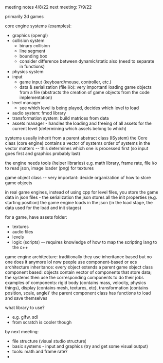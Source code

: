 meeting notes 4/8/22
next meeting: 7/9/22

primarily 2d games

core engine systems (examples):
- graphics (opengl)
- collision system
	- binary collision
	- line segment
	- bounding box
	- consider difference between dynamic/static also (need to separate in functions)
- physics system
- input
	- game input (keyboard/mouse, controller, etc.)
	- data & serialization (file i/o): very important! loading game objects from a file (abstracts the creation of game objects from the code implementation)
- level manager
	- see which level is being played, decides which level to load
- audio system: fmod library
- transformation system: build matrices from data
- assets manager - handles the loading and freeing of all assets for the current level (determining which assets belong to which)

systems usually inherit from a parent abstract class (ISystem)
the Core class (core engine) contains a vector of systems
order of systems in the vector matters -- this determines which one is processed first (so input goes first and graphics probably last)

the engine needs tools (helper libraries) 
e.g. math library, frame rate, file i/o to read json, image loader (png) for textures 

game object class -- very important: decide organization of how to store game objects

in real game engines, instead of using cpp for level files, you store the game data in json files - the serialization
the json stores all the init properties (e.g. starting position)
the game engine loads in the json (in the load stage, the data used for the load and init stages) 

for a game, have assets folder:
- textures
- audio files
- levels
- logic (scripts) -- requires knowledge of how to map the scripting lang to the c++

game engine architecture: traditionally they use inheritance based but no one does it anymore lol
now people use component-based or ecs architecture
inheritance: every object extends a parent game object class
component based: objects contain vector of components that store data; the systems then use the corresponding components to do their jobs
	examples of components: rigid body (contains mass, velocity, physics things), display (contains mesh, textures, etc), transformation (contains position, scale, angle)'
	the parent component class has functions to load and save themselves 

what library to use? 
- e.g. glfw, sdl
- from scratch is cooler though


by next meeting:
- file structure (visual studio structure)
- basic systems - input and graphics (try and get some visual output)
- tools: math and frame rate? 
- 

